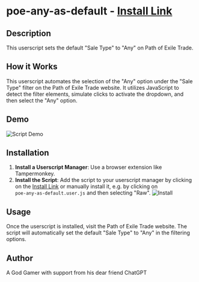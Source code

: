 # poe-any-as-default - [Install Link](https://github.com/D4Enjoyer/poe-any-as-default/raw/main/poe-any-as-default.user.js)

## Description
This userscript sets the default "Sale Type" to "Any" on Path of Exile Trade.

## How it Works
This userscript automates the selection of the "Any" option under the "Sale Type" filter on the Path of Exile Trade website. It utilizes JavaScript to detect the filter elements, simulate clicks to activate the dropdown, and then select the "Any" option.

## Demo
<img src="https://i.imgur.com/CBS0BTK.gif" alt="Script Demo">

## Installation
1. **Install a Userscript Manager**: Use a browser extension like Tampermonkey.
2. **Install the Script**: Add the script to your userscript manager by clicking on the [Install Link](https://github.com/D4Enjoyer/poe-any-as-default/raw/main/poe-any-as-default.user.js)  or manually install it, e.g. by clicking on  
`poe-any-as-default.user.js` and then selecting "Raw".
![Install](https://i.imgur.com/xiof9A3.png)

## Usage
Once the userscript is installed, visit the Path of Exile Trade website. The script will automatically set the default "Sale Type" to "Any" in the filtering options.

## Author
A God Gamer with support from his dear friend ChatGPT
